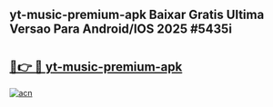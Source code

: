 ## yt-music-premium-apk Baixar Gratis Ultima Versao Para Android/IOS 2025 #5435i

# <h2><a href="https://ainizakaria.my?title=yt-music-premium-apk&ref=20M">🔗👉 🔴 yt-music-premium-apk</a></h2>

[![acn](https://github.com/user-attachments/assets/0f9c940e-d8b0-45ae-aac7-cd30a18b3e1c)](https://ainizakaria.my?title=yt-music-premium-apk&ref=20M)

